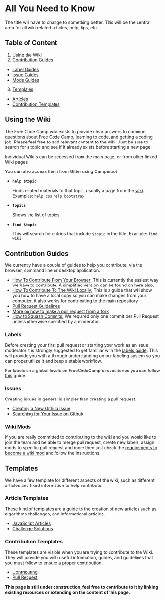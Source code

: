 # All You Need to Know

The title will have to change to something better. This will be the central area for all wiki related articles, help, tips, etc.

## Table of Content

1. [Using the Wiki](#using-the-wiki)
2. [Contribution Guides](#contribution-guides)

  - [Label Guides](#labels)
  - [Issue Guides](#issues)
  - [Mods Guides](#wiki-mods)

3. [Templates](#templates)

  - [Articles](#article-templates)
  - [Contribution Templates](#contribution-templates)

## Using the Wiki

The Free Code Camp wiki exists to provide clear answers to common questions about Free Code Camp, learning to code, and getting a coding job. Please feel free to add relevant content to the wiki. Just be sure to search for a topic and see if it already exists before starting a new page.

Individual Wiki's can be accessed from the main page, or from other linked Wiki pages.

You can also access them from Gitter using Camperbot

- **`help $topic`**

  Finds related materials to that topic, usually a page from the [wiki](https://github.com/FreeCodeCamp/freecodecamp/wiki). Examples: `help css` `help bootstrap`

- **`topics`**

  Shows the list of topics.

- **`find $topic`**

  This will search for entries that include `$topic` in the title. Example: `find wiki`

## Contribution Guides

We currently have a couple of guides to help you contribute, via the browser, command line or desktop application.

- [How To Contribute From Your Browser:](Wiki-Contribute-Online) This is currently the easiest way we have to contribute. A simplified version can be found on [here](https://medium.freecodecamp.com/how-to-land-your-first-open-source-contribution-from-your-browser-in-15-minutes-756d9bbf81ad) also.
- [How To Contribute To The Wiki Locally:](Wiki-Contribute-Local-GUI) This is a guide that will show you how to have a local copy so you can make changes from your computer, it also works for contributing to the main repository.
- [Pull Request Guidelines](PULL_REQUEST_TEMPLATE)
- [More on how to make a pull request from a fork](Pull-Request-Contribute)
- [How to Squash Commits:](git-rebase#squashing-multiple-commits-into-one) We required only one commit per Pull Request unless otherwise specified by a moderator.

### Labels

Before creating your first pull request or starting your work as an issue moderator it is strongly suggested to get familiar with the [labels guide](Wiki-Labels-Guide). This will provide you with a through understanding on our labeling system so you can proper utilize it and keep a stable workflow.

For labels on a global levels on FreeCodeCamp's repositories you can follow [this](Select-Issues-for-Contributing-Using-Labels) guide.

### Issues

Creating issues in general is simpler than creating a pull request.

- [Creating a New Github Issue](Creating-a-New-Github-Issue)
- [Searching for Your Issue on Github](Searching-for-Your-Issue-on-Github)

### Wiki Mods

If you are really committed to contributing to the wiki and you would like to join the team and be able to merge pull request, create new labels, assign mods to specific pull request and more then just check the [requirements to become a wiki mod](Wiki-Become-A-Wiki-Mod) and follow the instructions.

## Templates

We have a few template for different aspects of the wiki, such as different articles and fixed information to help contribute.

### Article Templates

These kind of templates are a guide to the creation of new articles such as algorithms challenges, and informational articles.

- [JavaScript Articles](Wiki-Template-JavaScript)
- [Challenge Solutions](Wiki-Template-Challenge-Solution)

### Contribution Templates

These templates are visible when you are trying to contribute to the Wiki. They will provide you with useful information, guides, and guidelines that you must follow to ensure a proper contribution.

- [Contributing](CONTRIBUTING)
- [Pull Request](PULL_REQUEST_TEMPLATE)

**This page is still under construction, feel free to contribute to it by linking existing resources or extending on the content of this page.**
